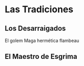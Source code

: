 # Las Tradiciones


## Los Desarraigados

El golem
Maga hermética flambeau


## El Maestro de Esgrima